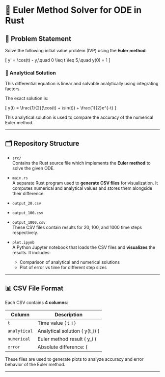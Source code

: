 # 🧮 Euler Method Solver for ODE in Rust

## 📘 Problem Statement

Solve the following initial value problem (IVP) using the **Euler method**:

\[
y' = \cos(t) - y,\quad 0 \leq t \leq 5,\quad y(0) = 1
\]

### 📌 Analytical Solution

This differential equation is linear and solvable analytically using integrating factors.

The exact solution is:

\[
y(t) = \frac{1}{2}(\cos(t) + \sin(t)) + \frac{1}{2}e^{-t}
\]

This analytical solution is used to compare the accuracy of the numerical Euler method.

---

## 🗂️ Repository Structure

- `src/`  
  Contains the Rust source file which implements the **Euler method** to solve the given ODE.

- `main.rs`  
  A separate Rust program used to **generate CSV files** for visualization. It computes numerical and analytical values and stores them alongside their difference.

- `output_20.csv`  
- `output_100.csv`  
- `output_1000.csv`  
  These CSV files contain results for 20, 100, and 1000 time steps respectively.

- `plot.ipynb`  
  A Python Jupyter notebook that loads the CSV files and **visualizes** the results. It includes:
  - Comparison of analytical and numerical solutions
  - Plot of error vs time for different step sizes

---

## 📊 CSV File Format

Each CSV contains **4 columns**:

| Column              | Description                                     |
|---------------------|-------------------------------------------------|
| `t`                 | Time value \( t_i \)                            |
| `analytical`        | Analytical solution \( y(t_i) \)               |
| `numerical`         | Euler method result \( y_i \)                  |
| `error`             | Absolute difference: \( |y(t_i) - y_i| \)       |

These files are used to generate plots to analyze accuracy and error behavior of the Euler method.

---

